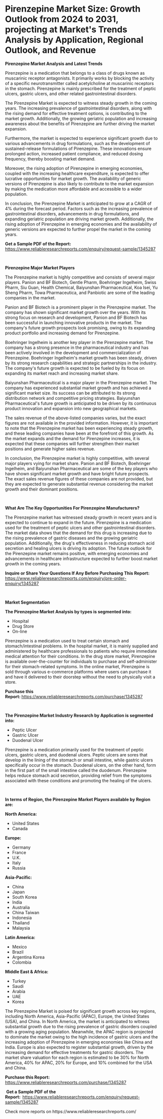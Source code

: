 <p><h1>Pirenzepine Market Size: Growth Outlook from 2024 to 2031, projecting at Market's Trends Analysis by Application, Regional Outlook, and Revenue</h1></p><p><strong>Pirenzepine Market Analysis and Latest Trends</strong></p>
<p><p>Pirenzepine is a medication that belongs to a class of drugs known as muscarinic receptor antagonists. It primarily works by blocking the activity of a specific neurotransmitter called acetylcholine at muscarinic receptors in the stomach. Pirenzepine is mainly prescribed for the treatment of peptic ulcers, gastric ulcers, and other related gastrointestinal disorders.</p><p>The Pirenzepine Market is expected to witness steady growth in the coming years. The increasing prevalence of gastrointestinal disorders, along with the rising demand for effective treatment options, is contributing to the market growth. Additionally, the growing geriatric population and increasing awareness about the benefits of Pirenzepine are further driving the market expansion.</p><p>Furthermore, the market is expected to experience significant growth due to various advancements in drug formulations, such as the development of sustained-release formulations of Pirenzepine. These innovations ensure prolonged action, increased patient compliance, and reduced dosing frequency, thereby boosting market demand.</p><p>Moreover, the rising adoption of Pirenzepine in emerging economies, coupled with the increasing healthcare expenditure, is expected to offer lucrative opportunities for market growth. The availability of generic versions of Pirenzepine is also likely to contribute to the market expansion by making the medication more affordable and accessible to a wider population.</p><p>In conclusion, the Pirenzepine Market is anticipated to grow at a CAGR of 4% during the forecast period. Factors such as the increasing prevalence of gastrointestinal disorders, advancements in drug formulations, and expanding geriatric population are driving market growth. Additionally, the rising adoption of Pirenzepine in emerging economies and the availability of generic versions are expected to further propel the market in the coming years.</p></p>
<p><strong>Get a Sample PDF of the Report:&nbsp;</strong> <a href="https://www.reliableresearchreports.com/enquiry/request-sample/1345287">https://www.reliableresearchreports.com/enquiry/request-sample/1345287</a></p>
<p>&nbsp;</p>
<p><strong>Pirenzepine Major Market Players</strong></p>
<p><p>The Pirenzepine market is highly competitive and consists of several major players. Panion and BF Biotech, Gentle Pharm, Boehringer Ingelheim, Swiss Pharm, Siu Guan, Health Chemical, Baiyunshan Pharmaceutical, Koa Isei, Yu Sheng Pharm, Towa Pharmaceutica, and Panbiotic are some of the leading companies in the market.</p><p>Panion and BF Biotech is a prominent player in the Pirenzepine market. The company has shown significant market growth over the years. With its strong focus on research and development, Panion and BF Biotech has been successful in launching innovative products in the market. The company's future growth prospects look promising, owing to its expanding product portfolio and increasing demand for Pirenzepine.</p><p>Boehringer Ingelheim is another key player in the Pirenzepine market. The company has a strong presence in the pharmaceutical industry and has been actively involved in the development and commercialization of Pirenzepine. Boehringer Ingelheim's market growth has been steady, driven by its strong research capabilities and strategic partnerships in the industry. The company's future growth is expected to be fueled by its focus on expanding its market reach and increasing market share.</p><p>Baiyunshan Pharmaceutical is a major player in the Pirenzepine market. The company has experienced substantial market growth and has achieved a significant market size. Its success can be attributed to its strong distribution network and competitive pricing strategies. Baiyunshan Pharmaceutical's future growth is anticipated to be driven by its continuous product innovation and expansion into new geographical markets.</p><p>The sales revenue of the above-listed companies varies, but the exact figures are not available in the provided information. However, it is important to note that the Pirenzepine market has been experiencing steady growth, and these leading companies have been at the forefront of this growth. As the market expands and the demand for Pirenzepine increases, it is expected that these companies will further strengthen their market positions and generate higher sales revenue.</p><p>In conclusion, the Pirenzepine market is highly competitive, with several major players vying for market share. Panion and BF Biotech, Boehringer Ingelheim, and Baiyunshan Pharmaceutical are some of the key players who have shown significant market growth and have bright future prospects. The exact sales revenue figures of these companies are not provided, but they are expected to generate substantial revenue considering the market growth and their dominant positions.</p></p>
<p>&nbsp;</p>
<p><strong>What Are The Key Opportunities For Pirenzepine Manufacturers?</strong></p>
<p><p>The Pirenzepine market has witnessed steady growth in recent years and is expected to continue to expand in the future. Pirenzepine is a medication used for the treatment of peptic ulcers and other gastrointestinal disorders. The market data shows that the demand for this drug is increasing due to the rising prevalence of gastric diseases and the growing geriatric population. Additionally, the drug's effectiveness in reducing stomach acid secretion and healing ulcers is driving its adoption. The future outlook for the Pirenzepine market remains positive, with emerging economies and advancements in healthcare infrastructure expected to further boost market growth in the coming years.</p></p>
<p><strong>Inquire or Share Your Questions If Any Before Purchasing This Report:</strong> <a href="https://www.reliableresearchreports.com/enquiry/pre-order-enquiry/1345287">https://www.reliableresearchreports.com/enquiry/pre-order-enquiry/1345287</a></p>
<p>&nbsp;</p>
<p><strong>Market Segmentation</strong></p>
<p><strong>The Pirenzepine Market Analysis by types is segmented into:</strong></p>
<p><ul><li>Hospital</li><li>Drug Store</li><li>On-line</li></ul></p>
<p><p>Pirenzepine is a medication used to treat certain stomach and stomach/intestinal problems. In the hospital market, it is mainly supplied and administered by healthcare professionals to patients who require immediate medical attention for their conditions. In the drug store market, Pirenzepine is available over-the-counter for individuals to purchase and self-administer for their stomach-related symptoms. In the online market, Pirenzepine is sold through various e-commerce platforms where users can purchase it and have it delivered to their doorstep without the need to physically visit a store.</p></p>
<p><strong>Purchase this Report:&nbsp;</strong><a href="https://www.reliableresearchreports.com/purchase/1345287">https://www.reliableresearchreports.com/purchase/1345287</a></p>
<p>&nbsp;</p>
<p><strong>The Pirenzepine Market Industry Research by Application is segmented into:</strong></p>
<p><ul><li>Peptic Ulcer</li><li>Gastric Ulcer</li><li>Duodenal Ulcer</li></ul></p>
<p><p>Pirenzepine is a medication primarily used for the treatment of peptic ulcers, gastric ulcers, and duodenal ulcers. Peptic ulcers are sores that develop in the lining of the stomach or small intestine, while gastric ulcers specifically occur in the stomach. Duodenal ulcers, on the other hand, form in the first part of the small intestine called the duodenum. Pirenzepine helps reduce stomach acid secretion, providing relief from the symptoms associated with these conditions and promoting the healing of the ulcers.</p></p>
<p>&nbsp;</p>
<p><strong>In terms of Region, the Pirenzepine Market Players available by Region are:</strong></p>
<p>
    <p> <strong> North America: </strong>
        <ul>
            <li>United States</li>
            <li>Canada</li>
        </ul>
        </p> 
    <p> <strong> Europe: </strong>
        <ul>
            <li>Germany</li>
            <li>France</li>
            <li>U.K.</li>
            <li>Italy</li>
            <li>Russia</li>
        </ul>
        </p> 
    <p> <strong> Asia-Pacific: </strong>
        <ul>
            <li>China</li>
            <li>Japan</li>
            <li>South Korea</li>
            <li>India</li>
            <li>Australia</li>
            <li>China Taiwan</li>
            <li>Indonesia</li>
            <li>Thailand</li>
            <li>Malaysia</li>
        </ul>
        </p> 
    <p> <strong> Latin America: </strong>
        <ul>
            <li>Mexico</li>
            <li>Brazil</li>
            <li>Argentina Korea</li>
            <li>Colombia</li>
        </ul>
        </p> 
    <p> <strong> Middle East & Africa: </strong>
        <ul>
            <li>Turkey</li>
            <li>Saudi</li>
            <li>Arabia</li>
            <li>UAE</li>
            <li>Korea</li>
        </ul>
    </p>
    </p>
<p><p>The Pirenzepine Market is poised for significant growth across key regions, including North America, Asia-Pacific (APAC), Europe, the United States (USA), and China. In North America, the market is anticipated to witness substantial growth due to the rising prevalence of gastric disorders coupled with a growing aging population. Meanwhile, the APAC region is projected to dominate the market owing to the high incidence of gastric ulcers and the increasing adoption of Pirenzepine in emerging economies like China and India. Europe is also expected to register substantial growth, driven by the increasing demand for effective treatments for gastric disorders. The market share valuation for each region is estimated to be 30% for North America, 40% for APAC, 20% for Europe, and 10% combined for the USA and China.</p></p>
<p><strong>Purchase this Report: </strong><a href="https://www.reliableresearchreports.com/purchase/1345287">https://www.reliableresearchreports.com/purchase/1345287</a></p>
<p>&nbsp;<strong>Get a Sample PDF of the Report:&nbsp;&nbsp;</strong><a href="https://www.reliableresearchreports.com/enquiry/request-sample/1345287">https://www.reliableresearchreports.com/enquiry/request-sample/1345287</a></p>
<p><strong></strong></p>
<p>Check more reports on https://www.reliableresearchreports.com/</p>